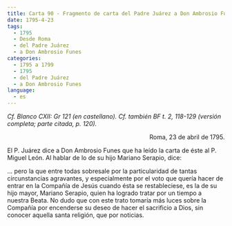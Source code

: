 ```yaml
---
title: Carta 90 - Fragmento de carta del Padre Juárez a Don Ambrosio Funes (Roma, 23 de abril de 1795).
date: 1795-4-23
tags:
  - 1795
  - Desde Roma
  - del Padre Juárez
  - a Don Ambrosio Funes
categories:
  - 1795 a 1799
  - 1795
  - del Padre Juárez
  - a Don Ambrosio Funes
language:
  - es
---
```


_Cf. Blanco CXII: Gr 121 (en castellano).
Cf. también BF t. 2, 118-129 (versión completa; parte citada, p. 120)._

<div align="right">
Roma, 23 de abril de 1795.
</div>

El P. Juárez dice a Don Ambrosio Funes que ha leído la carta de éste al P. Miguel León. Al hablar de lo de su hijo Mariano Serapio, dice:

... pero la que entre todas sobresale por la particularidad de tantas circunstancias agravantes, y especialmente por el voto que quería hacer de entrar en la Compañía de Jesús cuando ésta se restableciese, es la de su hijo mayor, Mariano Serapio, quien ha logrado tratar por un tiempo a nuestra Beata. No dudo que con este trato tomaría más luces sobre la Compañía por encenderse su deseo de hacer el sacrificio a Dios, sin conocer aquella santa religión, que por noticias.
